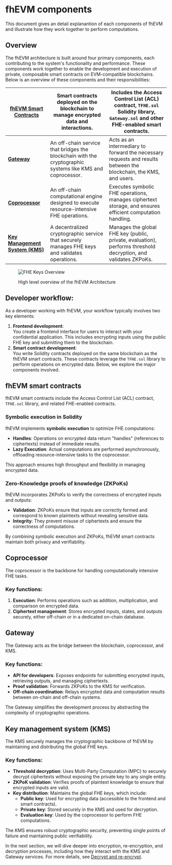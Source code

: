 # fhEVM components

This document gives an detail explanantion of each components of fhEVM and illustrate how they work together to perform computations.&#x20;

## O**verview**

The fhEVM architecture is built around four primary components, each contributing to the system's functionality and performance. These components work together to enable the development and execution of private, composable smart contracts on EVM-compatible blockchains. Below is an overview of these components and their responsibilities:

| [**fhEVM Smart Contracts**](fhevm-components.md#fhevm-smart-contracts)           | Smart contracts deployed on the blockchain to manage encrypted data and interactions.                     | Includes the Access Control List (ACL) contract, `TFHE.sol` Solidity library, `Gateway.sol` and other FHE-enabled smart contracts. |
| -------------------------------------------------------------------------------- | --------------------------------------------------------------------------------------------------------- | ---------------------------------------------------------------------------------------------------------------------------------- |
| [**Gateway**](fhevm-components.md#gateway)                                       | An off-chain service that bridges the blockchain with the cryptographic systems like KMS and coprocessor. | Acts as an intermediary to forward the necessary requests and results between the blockchain, the KMS, and users.                  |
| [**Coprocessor**](fhevm-components.md#coprocessor)                               | An off-chain computational engine designed to execute resource-intensive FHE operations.                  | Executes symbolic FHE operations, manages ciphertext storage, and ensures efficient computation handling.                          |
| [**Key Management System (KMS)**](fhevm-components.md#key-management-system-kms) | A decentralized cryptographic service that securely manages FHE keys and validates operations.            | Manages the global FHE key (public, private, evaluation), performs threshold decryption, and validates ZKPoKs.                     |

<figure><img src="../../.gitbook/assets/architecture.png" alt="FHE Keys Overview"><figcaption><p>High level overview of the fhEVM Architecture</p></figcaption></figure>

## **Developer workflow:**

As a developer working with fhEVM, your workflow typically involves two key elements:

1. **Frontend development**:\
   You create a frontend interface for users to interact with your confidential application. This includes encrypting inputs using the public FHE key and submitting them to the blockchain.
2. **Smart contract development**:\
   You write Solidity contracts deployed on the same blockchain as the fhEVM smart contracts. These contracts leverage the `TFHE.sol` library to perform operations on encrypted data. Below, we explore the major components involved.

## **fhEVM smart contracts**

fhEVM smart contracts include the Access Control List (ACL) contract, `TFHE.sol` library, and related FHE-enabled contracts.

### **Symbolic execution in Solidity**

fhEVM implements **symbolic execution** to optimize FHE computations:

- **Handles**: Operations on encrypted data return "handles" (references to ciphertexts) instead of immediate results.
- **Lazy Execution**: Actual computations are performed asynchronously, offloading resource-intensive tasks to the coprocessor.

This approach ensures high throughput and flexibility in managing encrypted data.

### **Zero-Knowledge proofs of knowledge (ZKPoKs)**

fhEVM incorporates ZKPoKs to verify the correctness of encrypted inputs and outputs:

- **Validation**: ZKPoKs ensure that inputs are correctly formed and correspond to known plaintexts without revealing sensitive data.
- **Integrity**: They prevent misuse of ciphertexts and ensure the correctness of computations.

By combining symbolic execution and ZKPoKs, fhEVM smart contracts maintain both privacy and verifiability.

## **Coprocessor**

The coprocessor is the backbone for handling computationally intensive FHE tasks.

### **Key functions**:

1. **Execution**: Performs operations such as addition, multiplication, and comparison on encrypted data.
2. **Ciphertext management**: Stores encrypted inputs, states, and outputs securely, either off-chain or in a dedicated on-chain database.

## **Gateway**

The Gateway acts as the bridge between the blockchain, coprocessor, and KMS.

### **Key functions**:

- **API for developers**: Exposes endpoints for submitting encrypted inputs, retrieving outputs, and managing ciphertexts.
- **Proof validation**: Forwards ZKPoKs to the KMS for verification.
- **Off-chain coordination**: Relays encrypted data and computation results between on-chain and off-chain systems.

The Gateway simplifies the development process by abstracting the complexity of cryptographic operations.

## **Key management system (KMS)**

The KMS securely manages the cryptographic backbone of fhEVM by maintaining and distributing the global FHE keys.

### **Key functions**:

- **Threshold decryption**: Uses Multi-Party Computation (MPC) to securely decrypt ciphertexts without exposing the private key to any single entity.
- **ZKPoK validation**: Verifies proofs of plaintext knowledge to ensure that encrypted inputs are valid.
- **Key distribution**: Maintains the global FHE keys, which include:
  - **Public key**: Used for encrypting data (accessible to the frontend and smart contracts).
  - **Private key**: Stored securely in the KMS and used for decryption.
  - **Evaluation key**: Used by the coprocessor to perform FHE computations.

The KMS ensures robust cryptographic security, preventing single points of failure and maintaining public verifiability.

In the next section, we will dive deeper into encryption, re-encryption, and decryption processes, including how they interact with the KMS and Gateway services. For more details, see [Decrypt and re-encrypt](../d_re_ecrypt_compute.md).
